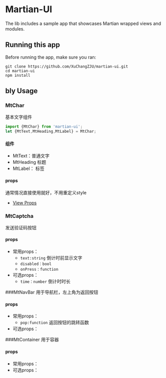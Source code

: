 # Martian-UI
The lib includes a sample app that showcases Martian wrapped views and modules.

## Running this app

Before running the app, make sure you ran:

    git clone https://github.com/XuChangZJU/martian-ui.git
    cd martian-ui
    npm install

## bly Usage

### MtChar
基本文字组件
```js
import {MtChar} from 'martian-ui';
let {MtText,MtHeading,MtLabel} = MtChar;
```
#### 组件
- MtText：普通文字
- MtHeading 标题
- MtLabel： 标签


#### props 
通常情况直接使用就好，不用重定义style
- [View Props](http://facebook.github.io/react-native/docs/text.html)

### MtCaptcha
 发送验证码按钮

#### props
- 常用props：
 	- `text:string`  倒计时前显示文字
 	- `disabled：bool`
 	- `onPress：function`
- 可选props：
	- `time：number` 倒计时时长
	
###MtNavBar
用于导航栏，左上角为返回按钮
#### props
- 常用props：
 	- `pop:function`  返回按钮的跳转函数
- 可选props：


###MtContainer
用于容器
#### props
- 常用props：
- 可选props：

